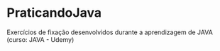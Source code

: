 # PraticandoJava
Exercícios de fixação desenvolvidos durante a aprendizagem de JAVA (curso: JAVA - Udemy)
